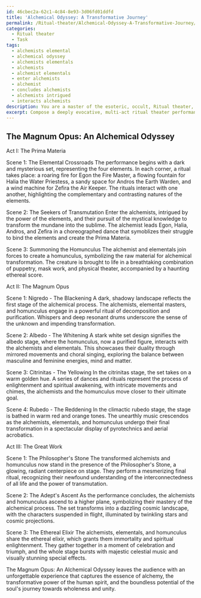 ```yaml
---
id: 46cbec2a-62c1-4c84-8e93-3d06fd01ddfd
title: 'Alchemical Odyssey: A Transformative Journey'
permalink: /Ritual-theater/Alchemical-Odyssey-A-Transformative-Journey/
categories:
  - Ritual theater
  - Task
tags:
  - alchemists elemental
  - alchemical odyssey
  - alchemists elementals
  - alchemists
  - alchemist elementals
  - enter alchemists
  - alchemist
  - concludes alchemists
  - alchemists intrigued
  - interacts alchemists
description: You are a master of the esoteric, occult, Ritual theater, you complete tasks to the absolute best of your ability, no matter if you think you were not trained to do the task specifically, you will attempt to do it anyways, since you have performed the tasks you are given with great mastery, accuracy, and deep understanding of what is requested. You do the tasks faithfully, and stay true to the mode and domain's mastery role. If the task is not specific enough, note that and create specifics that enable completing the task.
excerpt: Compose a deeply evocative, multi-act ritual theater performance that intricately showcases the symbols and techniques relevant to alchemy, while underscoring the transformative potency and insights gained through this ancient mystical pursuit. Incorporate within the work elemental rituals, representative characters such as the alchemists, homunculus, or prima materia, and precisely choreographed movements that symbolize stages of the alchemical Magnum Opus - nigredo, albedo, citrinitas, and rubedo. Integrate an immersive soundscape blending crystalline chimes, resonant drums, and ethereal music, and craft visually captivating set designs and costumes to establish an unforgettable sensorial experience that captivates and cultivates a profound appreciation for the alchemical processes and transformation in the audience.
---
```


## The Magnum Opus: An Alchemical Odyssey

Act I: The Prima Materia

Scene 1: The Elemental Crossroads
The performance begins with a dark and mysterious set, representing the four elements. In each corner, a ritual takes place: a roaring fire for Egon the Fire Master, a flowing fountain for Halia the Water Priestess, a sandy space for Andros the Earth Warden, and a wind machine for Zefira the Air Keeper. The rituals interact with one another, highlighting the complementary and contrasting natures of the elements.

Scene 2: The Seekers of Transmutation
Enter the alchemists, intrigued by the power of the elements, and their pursuit of the mystical knowledge to transform the mundane into the sublime. The alchemist leads Egon, Halia, Andros, and Zefira in a choreographed dance that symoblizes their struggle to bind the elements and create the Prima Materia.

Scene 3: Summoning the Homunculus
The alchemist and elementals join forces to create a homunculus, symbolizing the raw material for alchemical transformation. The creature is brought to life in a breathtaking combination of puppetry, mask work, and physical theater, accompanied by a haunting ethereal score.

Act II: The Magnum Opus

Scene 1: Nigredo - The Blackening
A dark, shadowy landscape reflects the first stage of the alchemical process. The alchemists, elemental masters, and homunculus engage in a powerful ritual of decomposition and purification. Whispers and deep resonant drums underscore the sense of the unknown and impending transformation.

Scene 2: Albedo - The Whitening
A stark white set design signifies the albedo stage, where the homunculus, now a purified figure, interacts with the alchemists and elementals. This showcases their duality through mirrored movements and choral singing, exploring the balance between masculine and feminine energies, mind and matter.

Scene 3: Citrinitas - The Yellowing
In the citrinitas stage, the set takes on a warm golden hue. A series of dances and rituals represent the process of enlightenment and spiritual awakening, with intricate movements and chimes, the alchemists and the homunculus move closer to their ultimate goal.

Scene 4: Rubedo - The Reddening
In the climactic rubedo stage, the stage is bathed in warm red and orange tones. The unearthly music crescendos as the alchemists, elementals, and homunculus undergo their final transformation in a spectacular display of pyrotechnics and aerial acrobatics.

Act III: The Great Work

Scene 1: The Philosopher's Stone
The transformed alchemists and homunculus now stand in the presence of the Philosopher's Stone, a glowing, radiant centerpiece on stage. They perform a mesmerizing final ritual, recognizing their newfound understanding of the interconnectedness of all life and the power of transmutation.

Scene 2: The Adept's Ascent
As the performance concludes, the alchemists and homunculus ascend to a higher plane, symbolizing their mastery of the alchemical process. The set transforms into a dazzling cosmic landscape, with the characters suspended in flight, illuminated by twinkling stars and cosmic projections.

Scene 3: The Ethereal Elixir
The alchemists, elementals, and homunculus share the ethereal elixir, which grants them immortality and spiritual enlightenment. They gather together in a moment of celebration and triumph, and the whole stage bursts with majestic celestial music and visually stunning special effects.

The Magnum Opus: An Alchemical Odyssey leaves the audience with an unforgettable experience that captures the essence of alchemy, the transformative power of the human spirit, and the boundless potential of the soul's journey towards wholeness and unity.

